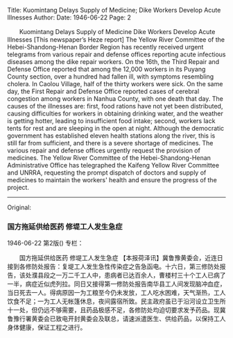Title: Kuomintang Delays Supply of Medicine; Dike Workers Develop Acute Illnesses
Author:
Date: 1946-06-22
Page: 2

　　Kuomintang Delays Supply of Medicine
    Dike Workers Develop Acute Illnesses
    [This newspaper’s Heze report] The Yellow River Committee of the Hebei-Shandong-Henan Border Region has recently received urgent telegrams from various repair and defense offices reporting acute infectious diseases among the dike repair workers. On the 16th, the Third Repair and Defense Office reported that among the 12,000 workers in its Puyang County section, over a hundred had fallen ill, with symptoms resembling cholera. In Caolou Village, half of the thirty workers were sick. On the same day, the First Repair and Defense Office reported cases of cerebral congestion among workers in Nanhua County, with one death that day. The causes of the illnesses are: first, food rations have not yet been distributed, causing difficulties for workers in obtaining drinking water, and the weather is getting hotter, leading to insufficient food intake; second, workers lack tents for rest and are sleeping in the open at night. Although the democratic government has established eleven health stations along the river, this is still far from sufficient, and there is a severe shortage of medicines. The various repair and defense offices urgently request the provision of medicines. The Yellow River Committee of the Hebei-Shandong-Henan Administrative Office has telegraphed the Kaifeng Yellow River Committee and UNRRA, requesting the prompt dispatch of doctors and supply of medicines to maintain the workers' health and ensure the progress of the project.



<hr /> 

Original: 


### 国方拖延供给医药  修堤工人发生急症

1946-06-22
第2版()
专栏：

　　国方拖延供给医药
    修堤工人发生急症
    【本报荷泽讯】冀鲁豫黄委会，近连日接到各修防处报告：复堤工人发生急性传染症之告急函电。十六日，第三修防处报告，该处濮县段之一万二千工人中，患病者已达百余人，曹楼村三十个工人已病了一半，病症近似虎列拉。同日又接得第一修防处报告南华县工人间发现脑冲血症，当日死去一人。得病原因一为工粮至今仍未发放，工人吃水困难，天气渐热，工人饮食不足；一为工人无帐篷休息，夜间露宿所致。民主政府虽已于沿河设立卫生所十一处，但仍远不够需要，且药品极感不足，各修防处均迫切要求发予药品。现冀鲁豫行署黄委会已致电开封黄委会及联总，请速派遣医生、供给药品，以保持工人身体健康，保证工程之进行。
